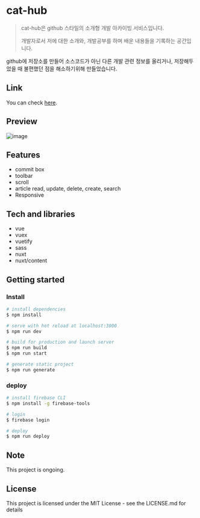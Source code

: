 # cat-hub

> cat-hub은 github 스타일의 소개형 개발 아카이빙 서비스입니다.
>
> 개발자로서 저에 대한 소개와, 개발공부를 하며 배운 내용들을 기록하는 공간입니다.

github에 저장소를 만들어 소스코드가 아닌 다른 개발 관련 정보를 올리거나, 저장해두었을 때 불편했던 점을 해소하기위해 만들었습니다.

## Link

You can check [here](https://morethanmin.web.app).

## Preview

![image](https://user-images.githubusercontent.com/72514247/125021041-db206300-e0b4-11eb-999c-746476804ca5.png)

## Features

- commit box
- toolbar
- scroll
- article read, update, delete, create, search
- Responsive

## Tech and libraries

- vue
- vuex
- vuetify
- sass
- nuxt
- nuxt/content

## Getting started

### Install

```bash
# install dependencies
$ npm install

# serve with hot reload at localhost:3000
$ npm run dev

# build for production and launch server
$ npm run build
$ npm run start

# generate static project
$ npm run generate
```

### deploy

```bash
# install firebase CLI
$ npm install -g firebase-tools

# login
$ firebase login

# deploy
$ npm run deploy

```

## Note

This project is ongoing.

## License

This project is licensed under the MIT License - see the LICENSE.md for details
